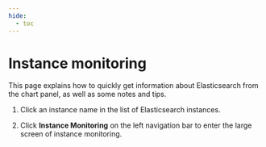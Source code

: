 ```yaml
---
hide:
  - toc
---
```


# Instance monitoring

This page explains how to quickly get information about Elasticsearch from the chart panel, as well as some notes and tips.

1. Click an instance name in the list of Elasticsearch instances.

    <!--screenshot-->

2. Click __Instance Monitoring__ on the left navigation bar to enter the large screen of instance monitoring.

    <!--screenshot-->